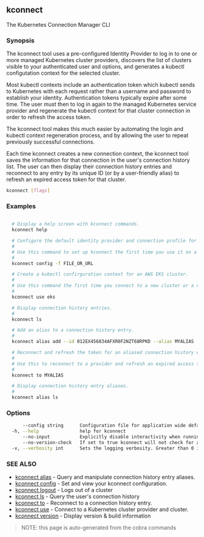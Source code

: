 ## kconnect

The Kubernetes Connection Manager CLI

### Synopsis


The kconnect tool uses a pre-configured Identity Provider to log in to one or
more managed Kubernetes cluster providers, discovers the list of clusters
visible to your authenticated user and options, and generates a kubectl
configutation context for the selected cluster.

Most kubectl contexts include an authentication token which kubectl sends to
Kubernetes with each request rather than a username and password to establish
your identity.  Authentication tokens typically expire after some time.  The
user must then to log in again to the managed Kubernetes service provider and
regenerate the kubectl context for that cluster connection in order to refresh
the access token.

The kconnect tool makes this much easier by automating the login and kubectl
context regeneration process, and by allowing the user to repeat previously
successful connections.

Each time kconnect creates a new connection context, the kconnect tool saves the
information for that connection in the user's connection history list.  The user
can then display their connection history entries and reconnect to any entry by
its unique ID (or by a user-friendly alias) to refresh an expired access token
for that cluster.


```bash
kconnect [flags]
```

### Examples

```bash

  # Display a help screen with kconnect commands.
  kconnect help

  # Configure the default identity provider and connection profile for your user.
  #
  # Use this command to set up kconnect the first time you use it on a new system.
  #
  kconnect config -f FILE_OR_URL

  # Create a kubectl confirguration context for an AWS EKS cluster.
  #
  # Use this command the first time you connect to a new cluster or a new context.
  #
  kconnect use eks

  # Display connection history entries.
  #
  kconnect ls

  # Add an alias to a connection history entry.
  #
  kconnect alias add --id 012EX456834AFXR0F2NZT68RPKD --alias MYALIAS

  # Reconnect and refresh the token for an aliased connection history entry.
  #
  # Use this to reconnect to a provider and refresh an expired access token.
  #
  kconnect to MYALIAS

  # Display connection history entry aliases.
  #
  kconnect alias ls

```

### Options

```bash
      --config string      Configuration file for application wide defaults. (default "$HOME/.kconnect/config.yaml")
  -h, --help               help for kconnect
      --no-input           Explicitly disable interactivity when running in a terminal
      --no-version-check   If set to true kconnect will not check for a newer version
  -v, --verbosity int      Sets the logging verbosity. Greater than 0 is debug and greater than 9 is trace.
```

### SEE ALSO

* [kconnect alias](alias.md)	 - Query and manipulate connection history entry aliases.
* [kconnect config](config.md)	 - Set and view your kconnect configuration.
* [kconnect logout](logout.md)	 - Logs out of a cluster
* [kconnect ls](ls.md)	 - Query the user's connection history
* [kconnect to](to.md)	 - Reconnect to a connection history entry.
* [kconnect use](use.md)	 - Connect to a Kubernetes cluster provider and cluster.
* [kconnect version](version.md)	 - Display version & build information


> NOTE: this page is auto-generated from the cobra commands
